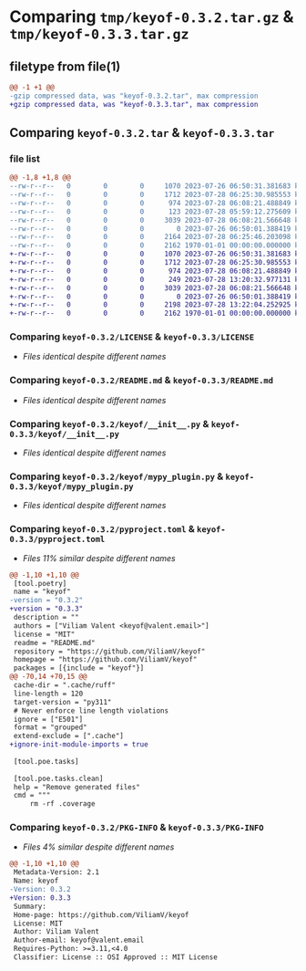# Comparing `tmp/keyof-0.3.2.tar.gz` & `tmp/keyof-0.3.3.tar.gz`

## filetype from file(1)

```diff
@@ -1 +1 @@
-gzip compressed data, was "keyof-0.3.2.tar", max compression
+gzip compressed data, was "keyof-0.3.3.tar", max compression
```

## Comparing `keyof-0.3.2.tar` & `keyof-0.3.3.tar`

### file list

```diff
@@ -1,8 +1,8 @@
--rw-r--r--   0        0        0     1070 2023-07-26 06:50:31.381683 keyof-0.3.2/LICENSE
--rw-r--r--   0        0        0     1712 2023-07-28 06:25:30.985553 keyof-0.3.2/README.md
--rw-r--r--   0        0        0      974 2023-07-28 06:08:21.488849 keyof-0.3.2/keyof/__init__.py
--rw-r--r--   0        0        0      123 2023-07-28 05:59:12.275609 keyof-0.3.2/keyof/compat.py
--rw-r--r--   0        0        0     3039 2023-07-28 06:08:21.566648 keyof-0.3.2/keyof/mypy_plugin.py
--rw-r--r--   0        0        0        0 2023-07-26 06:50:01.388419 keyof-0.3.2/keyof/py.typed
--rw-r--r--   0        0        0     2164 2023-07-28 06:25:46.203098 keyof-0.3.2/pyproject.toml
--rw-r--r--   0        0        0     2162 1970-01-01 00:00:00.000000 keyof-0.3.2/PKG-INFO
+-rw-r--r--   0        0        0     1070 2023-07-26 06:50:31.381683 keyof-0.3.3/LICENSE
+-rw-r--r--   0        0        0     1712 2023-07-28 06:25:30.985553 keyof-0.3.3/README.md
+-rw-r--r--   0        0        0      974 2023-07-28 06:08:21.488849 keyof-0.3.3/keyof/__init__.py
+-rw-r--r--   0        0        0      249 2023-07-28 13:20:32.977131 keyof-0.3.3/keyof/compat.py
+-rw-r--r--   0        0        0     3039 2023-07-28 06:08:21.566648 keyof-0.3.3/keyof/mypy_plugin.py
+-rw-r--r--   0        0        0        0 2023-07-26 06:50:01.388419 keyof-0.3.3/keyof/py.typed
+-rw-r--r--   0        0        0     2198 2023-07-28 13:22:04.252925 keyof-0.3.3/pyproject.toml
+-rw-r--r--   0        0        0     2162 1970-01-01 00:00:00.000000 keyof-0.3.3/PKG-INFO
```

### Comparing `keyof-0.3.2/LICENSE` & `keyof-0.3.3/LICENSE`

 * *Files identical despite different names*

### Comparing `keyof-0.3.2/README.md` & `keyof-0.3.3/README.md`

 * *Files identical despite different names*

### Comparing `keyof-0.3.2/keyof/__init__.py` & `keyof-0.3.3/keyof/__init__.py`

 * *Files identical despite different names*

### Comparing `keyof-0.3.2/keyof/mypy_plugin.py` & `keyof-0.3.3/keyof/mypy_plugin.py`

 * *Files identical despite different names*

### Comparing `keyof-0.3.2/pyproject.toml` & `keyof-0.3.3/pyproject.toml`

 * *Files 11% similar despite different names*

```diff
@@ -1,10 +1,10 @@
 [tool.poetry]
 name = "keyof"
-version = "0.3.2"
+version = "0.3.3"
 description = ""
 authors = ["Viliam Valent <keyof@valent.email>"]
 license = "MIT"
 readme = "README.md"
 repository = "https://github.com/ViliamV/keyof"
 homepage = "https://github.com/ViliamV/keyof"
 packages = [{include = "keyof"}]
@@ -70,14 +70,15 @@
 cache-dir = ".cache/ruff"
 line-length = 120
 target-version = "py311"
 # Never enforce line length violations
 ignore = ["E501"]
 format = "grouped"
 extend-exclude = [".cache"]
+ignore-init-module-imports = true
 
 [tool.poe.tasks]
 
 [tool.poe.tasks.clean]
 help = "Remove generated files"
 cmd = """
     rm -rf .coverage
```

### Comparing `keyof-0.3.2/PKG-INFO` & `keyof-0.3.3/PKG-INFO`

 * *Files 4% similar despite different names*

```diff
@@ -1,10 +1,10 @@
 Metadata-Version: 2.1
 Name: keyof
-Version: 0.3.2
+Version: 0.3.3
 Summary: 
 Home-page: https://github.com/ViliamV/keyof
 License: MIT
 Author: Viliam Valent
 Author-email: keyof@valent.email
 Requires-Python: >=3.11,<4.0
 Classifier: License :: OSI Approved :: MIT License
```


